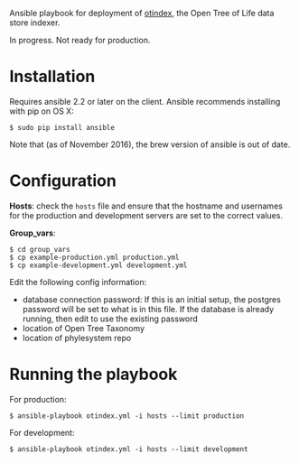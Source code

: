 Ansible playbook for deployment of
[otindex](https://github.com/OpenTreeOfLife/otindex), the Open Tree of Life
data store indexer.

In progress. Not ready for production.

# Installation

Requires ansible 2.2 or later on the client. Ansible recommends installing with
pip on OS X:

    $ sudo pip install ansible

Note that (as of November 2016), the brew version of ansible is out of date.

# Configuration

**Hosts**: check the `hosts` file and ensure that the hostname and usernames
for the production and development servers are set to the correct values.

**Group_vars**:

    $ cd group_vars
    $ cp example-production.yml production.yml
    $ cp example-development.yml development.yml

Edit the following config information:

* database connection password: If this is an initial
setup, the postgres password will be set to what is in this file. If the
database is already running, then edit to use the existing password
* location of Open Tree Taxonomy
* location of phylesystem repo

# Running the playbook

For production:

    $ ansible-playbook otindex.yml -i hosts --limit production

For development:

    $ ansible-playbook otindex.yml -i hosts --limit development
